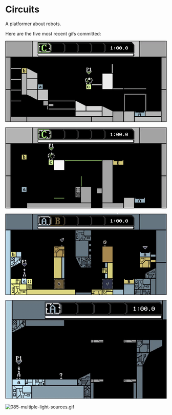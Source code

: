 # Circuits
A platformer about robots.

Here are the five most recent gifs committed:

![89-breakable-block-anims.gif](gifs/89-breakable-block-anims.gif?raw=true "89-breakable-block-anims")

![088-breakable-blocks.gif](gifs/088-breakable-blocks.gif?raw=true "088-breakable-blocks")

![087-lighting-demo.gif](gifs/087-lighting-demo.gif?raw=true "087-lighting-demo")

![086-info-text.gif](gifs/086-info-text.gif?raw=true "086-info-text")

![085-multiple-light-sources.gif](gifs/085-multiple-light-sources.gif?raw=true "085-multiple-light-sources")
